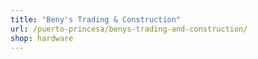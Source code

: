 ```yaml
---
title: "Beny's Trading & Construction"
url: /puerto-princesa/benys-trading-and-construction/
shop: hardware
---
```

